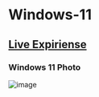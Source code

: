 # Windows-11

## [Live Expiriense](https://www.uvindubro.tk/Windows-11/)

### Windows 11 Photo

![image](https://user-images.githubusercontent.com/79355885/130937504-fbb092d9-71b4-44c2-8ec9-fe9809cff17d.png)
